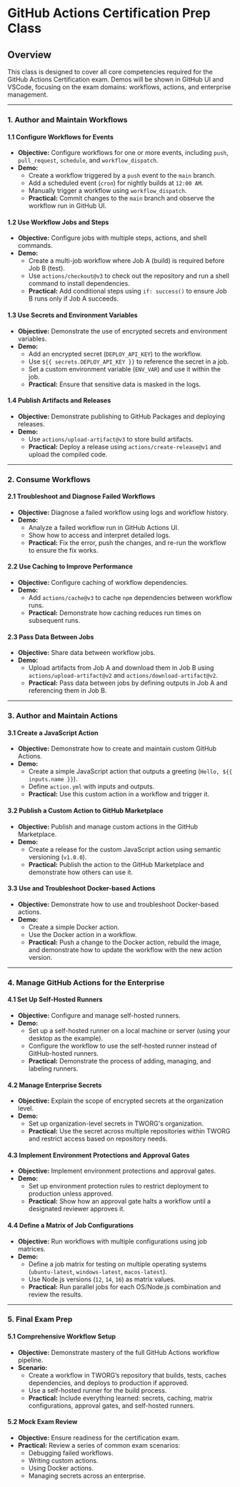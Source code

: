 # GitHub Actions Certification Prep Class

## Overview
This class is designed to cover all core competencies required for the GitHub Actions Certification exam. Demos will be shown in GitHub UI and VSCode, focusing on the exam domains: workflows, actions, and enterprise management.

---

### 1. Author and Maintain Workflows

#### 1.1 Configure Workflows for Events
- **Objective:** Configure workflows for one or more events, including `push`, `pull_request`, `schedule`, and `workflow_dispatch`.
- **Demo:**
  - Create a workflow triggered by a `push` event to the `main` branch.
  - Add a scheduled event (`cron`) for nightly builds at `12:00 AM`.
  - Manually trigger a workflow using `workflow_dispatch`.
  - **Practical:** Commit changes to the `main` branch and observe the workflow run in GitHub UI.

#### 1.2 Use Workflow Jobs and Steps
- **Objective:** Configure jobs with multiple steps, actions, and shell commands.
- **Demo:**
  - Create a multi-job workflow where Job A (build) is required before Job B (test).
  - Use `actions/checkout@v3` to check out the repository and run a shell command to install dependencies.
  - **Practical:** Add conditional steps using `if: success()` to ensure Job B runs only if Job A succeeds.

#### 1.3 Use Secrets and Environment Variables
- **Objective:** Demonstrate the use of encrypted secrets and environment variables.
- **Demo:**
  - Add an encrypted secret (`DEPLOY_API_KEY`) to the workflow.
  - Use `${{ secrets.DEPLOY_API_KEY }}` to reference the secret in a job.
  - Set a custom environment variable (`ENV_VAR`) and use it within the job.
  - **Practical:** Ensure that sensitive data is masked in the logs.

#### 1.4 Publish Artifacts and Releases
- **Objective:** Demonstrate publishing to GitHub Packages and deploying releases.
- **Demo:**
  - Use `actions/upload-artifact@v3` to store build artifacts.
  - **Practical:** Deploy a release using `actions/create-release@v1` and upload the compiled code.

---

### 2. Consume Workflows

#### 2.1 Troubleshoot and Diagnose Failed Workflows
- **Objective:** Diagnose a failed workflow using logs and workflow history.
- **Demo:**
  - Analyze a failed workflow run in GitHub Actions UI.
  - Show how to access and interpret detailed logs.
  - **Practical:** Fix the error, push the changes, and re-run the workflow to ensure the fix works.

#### 2.2 Use Caching to Improve Performance
- **Objective:** Configure caching of workflow dependencies.
- **Demo:**
  - Add `actions/cache@v3` to cache `npm` dependencies between workflow runs.
  - **Practical:** Demonstrate how caching reduces run times on subsequent runs.

#### 2.3 Pass Data Between Jobs
- **Objective:** Share data between workflow jobs.
- **Demo:**
  - Upload artifacts from Job A and download them in Job B using `actions/upload-artifact@v2` and `actions/download-artifact@v2`.
  - **Practical:** Pass data between jobs by defining outputs in Job A and referencing them in Job B.

---

### 3. Author and Maintain Actions

#### 3.1 Create a JavaScript Action
- **Objective:** Demonstrate how to create and maintain custom GitHub Actions.
- **Demo:**
  - Create a simple JavaScript action that outputs a greeting (`Hello, ${{ inputs.name }}`).
  - Define `action.yml` with inputs and outputs.
  - **Practical:** Use this custom action in a workflow and trigger it.

#### 3.2 Publish a Custom Action to GitHub Marketplace
- **Objective:** Publish and manage custom actions in the GitHub Marketplace.
- **Demo:**
  - Create a release for the custom JavaScript action using semantic versioning (`v1.0.0`).
  - **Practical:** Publish the action to the GitHub Marketplace and demonstrate how others can use it.

#### 3.3 Use and Troubleshoot Docker-based Actions
- **Objective:** Demonstrate how to use and troubleshoot Docker-based actions.
- **Demo:**
  - Create a simple Docker action.
  - Use the Docker action in a workflow.
  - **Practical:** Push a change to the Docker action, rebuild the image, and demonstrate how to update the workflow with the new action version.

---

### 4. Manage GitHub Actions for the Enterprise

#### 4.1 Set Up Self-Hosted Runners
- **Objective:** Configure and manage self-hosted runners.
- **Demo:**
  - Set up a self-hosted runner on a local machine or server (using your desktop as the example).
  - Configure the workflow to use the self-hosted runner instead of GitHub-hosted runners.
  - **Practical:** Demonstrate the process of adding, managing, and labeling runners.

#### 4.2 Manage Enterprise Secrets
- **Objective:** Explain the scope of encrypted secrets at the organization level.
- **Demo:**
  - Set up organization-level secrets in TWORG's organization.
  - **Practical:** Use the secret across multiple repositories within TWORG and restrict access based on repository needs.

#### 4.3 Implement Environment Protections and Approval Gates
- **Objective:** Implement environment protections and approval gates.
- **Demo:**
  - Set up environment protection rules to restrict deployment to production unless approved.
  - **Practical:** Show how an approval gate halts a workflow until a designated reviewer approves it.

#### 4.4 Define a Matrix of Job Configurations
- **Objective:** Run workflows with multiple configurations using job matrices.
- **Demo:**
  - Define a job matrix for testing on multiple operating systems (`ubuntu-latest`, `windows-latest`, `macos-latest`).
  - Use Node.js versions (`12`, `14`, `16`) as matrix values.
  - **Practical:** Run parallel jobs for each OS/Node.js combination and review the results.

---

### 5. Final Exam Prep

#### 5.1 Comprehensive Workflow Setup
- **Objective:** Demonstrate mastery of the full GitHub Actions workflow pipeline.
- **Scenario:**
  - Create a workflow in TWORG’s repository that builds, tests, caches dependencies, and deploys to production if approved.
  - Use a self-hosted runner for the build process.
  - **Practical:** Include everything learned: secrets, caching, matrix configurations, approval gates, and self-hosted runners.

#### 5.2 Mock Exam Review
- **Objective:** Ensure readiness for the certification exam.
- **Practical:** Review a series of common exam scenarios:
  - Debugging failed workflows.
  - Writing custom actions.
  - Using Docker actions.
  - Managing secrets across an enterprise.
